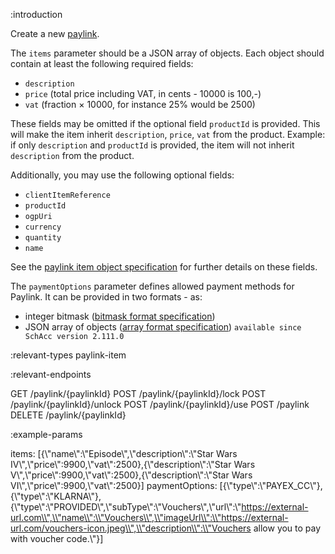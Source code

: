 :introduction

Create a new [paylink](/paylink-api/).

The `items` parameter should be a JSON array of objects. Each object should
contain at least the following required fields:

- `description`
- `price` (total price including VAT, in cents - 10000 is 100,-)
- `vat` (fraction × 10000, for instance 25% would be 2500)

These fields may be omitted if the optional field `productId` is provided. This will make the item inherit `description`, `price`, `vat` from the product.
Example: if only `description` and `productId` is provided, the item will not inherit `description` from the product.

Additionally, you may use the following optional fields:

- `clientItemReference`
- `productId`
- `ogpUri`
- `currency`
- `quantity`
- `name`

See the [paylink item object specification](/types/paylink-item/) for further
details on these fields.

The `paymentOptions` parameter defines allowed payment methods for Paylink. It can be provided in two formats - as:

- integer bitmask ([bitmask format specification](/types/payment-options/))
- JSON array of objects ([array format specification](/types/payment-options-array/)) `available since SchAcc version 2.111.0`


:relevant-types paylink-item

:relevant-endpoints

GET /paylink/{paylinkId}
POST /paylink/{paylinkId}/lock
POST /paylink/{paylinkId}/unlock
POST /paylink/{paylinkId}/use
POST /paylink
DELETE /paylink/{paylinkId}

:example-params

items: [{\\"name\\":\\"Episode\\",\\"description\\":\\"Star Wars IV\\",\\"price\\":9900,\\"vat\\":2500},{\\"description\\":\\"Star Wars V\\",\\"price\\":9900,\\"vat\\":2500},{\\"description\\":\\"Star Wars VI\\",\\"price\\":9900,\\"vat\\":2500}]
paymentOptions: [{\\"type\\":\\"PAYEX_CC\\"},{\\"type\\":\\"KLARNA\\"},{\\"type\\":\\"PROVIDED\\",\\"subType\\":\\"Vouchers\\",\\"url\\":\\"https://external-url.com\\",\\"name\\":\\"Vouchers\\",\\"imageUrl\\":\\"https://external-url.com/vouchers-icon.jpeg\\",\\"description\\":\\"Vouchers allow you to pay with voucher code.\\"}]
